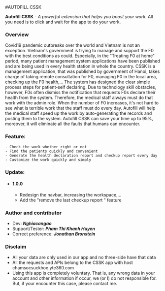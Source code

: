#AUTOFILL CSSK

**Autofill CSSK** _- A powerful extension that helps you boost your work._
All you need is to click and wait for the app to do your work.

### Overview

Covid19 pandemic outbreaks over the world and Vietnam is not an exception. Vietnam's government is trying to manage and support the F0 with the best conditions as could. Especially, in the "Treating F0 at home" period, many patient management system applications have been published and are being used in every health station in whole the country.
CSSK is a management application, that was published by government of Hanoi, takes charge of taking remote consultation for F0, managing F0 in the local area, checking up the F0 health,...
The system has designed the clear simple process steps for patient-self declaring. Due to technology skill obstacles, however, F0s often dismiss the notification that requests F0s declare their health from the system. Therefore, the medical staff always must do that work with the admin role. When the number of F0 increases, it's not hard to see what is terrible work that the staff must do every day.
Autofill will help the medical staff speed up the work by auto-generating the records and posting them to the system. Autofill CSSK can save your time up to 95%, moreover, it will eliminate all the faults that humans can encounter.

### Feature:

```
- Check the work whether right or not
- Find the patients quickly and convenient
- Generate the health declaration report and checkup report every day
- Customize the work quickly and simply
```

### Update:

- #### 1.0.0
  - Redesign the navbar, increasing the workspace,...
  - Add the "remove the last checkup report " feature

### Author and contributor
- Dev: **_Nghiacangao_**
- Support/Tester: **_Pham Thi Khanh Huyen_**
- Correct preference: **_Jonathan Bronstein_**

### Disclaim

- All your data are only used in our app and no three-side have that data
- All the requests and APIs belong to the CSSK app with host chamsocsuckhoe.yte360.com
- Using this app is completely voluntary. That is, any wrong data in your account and other information if occur, we (or I) do not responsible for. But, if your encounter this case, please contact me.
